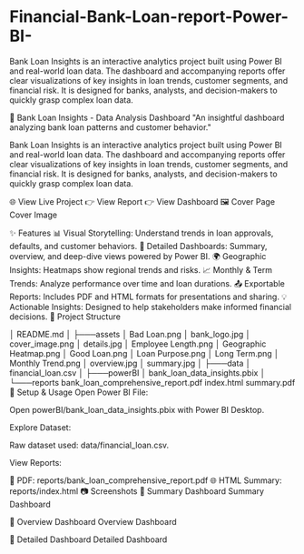 # Financial-Bank-Loan-report-Power-BI-
Bank Loan Insights is an interactive analytics project built using Power BI and real-world loan data. The dashboard and accompanying reports offer clear visualizations of key insights in loan trends, customer segments, and financial risk. It is designed for banks, analysts, and decision-makers to quickly grasp complex loan data.

🏦 Bank Loan Insights - Data Analysis Dashboard
"An insightful dashboard analyzing bank loan patterns and customer behavior."

Bank Loan Insights is an interactive analytics project built using Power BI and real-world loan data. The dashboard and accompanying reports offer clear visualizations of key insights in loan trends, customer segments, and financial risk. It is designed for banks, analysts, and decision-makers to quickly grasp complex loan data.

🌐 View Live Project
👉 View Report 👉 View Dashboard
🖼️ Cover Page
Cover Image

✨ Features
📊 Visual Storytelling: Understand trends in loan approvals, defaults, and customer behaviors.
📌 Detailed Dashboards: Summary, overview, and deep-dive views powered by Power BI.
🌍 Geographic Insights: Heatmaps show regional trends and risks.
📈 Monthly & Term Trends: Analyze performance over time and loan durations.
📤 Exportable Reports: Includes PDF and HTML formats for presentations and sharing.
💡 Actionable Insights: Designed to help stakeholders make informed financial decisions.
📁 Project Structure

│   README.md
│
├───assets
│       Bad Loan.png
│       bank_logo.jpg
│       cover_image.png
│       details.jpg
│       Employee Length.png
│       Geographic Heatmap.png
│       Good Loan.png
│       Loan Purpose.png
│       Long Term.png
│       Monthly Trend.png
│       overview.jpg
│       summary.jpg
│
├───data
│       financial_loan.csv
│
├───powerBI
│       bank_loan_data_insights.pbix
│
└───reports
        bank_loan_comprehensive_report.pdf
        index.html
        summary.pdf
🧪 Setup & Usage
Open Power BI File:

Open powerBI/bank_loan_data_insights.pbix with Power BI Desktop.

Explore Dataset:

Raw dataset used: data/financial_loan.csv.

View Reports:

📄 PDF: reports/bank_loan_comprehensive_report.pdf
🌐 HTML Summary: reports/index.html
📷 Screenshots
🔹 Summary Dashboard
Summary Dashboard

🔹 Overview Dashboard
Overview Dashboard

🔹 Detailed Dashboard
Detailed Dashboard


